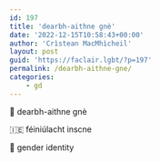 ```yaml
---
id: 197
title: 'dearbh-aithne gnè'
date: '2022-12-15T10:58:43+00:00'
author: 'Crìstean MacMhìcheil'
layout: post
guid: 'https://faclair.lgbt/?p=197'
permalink: /dearbh-aithne-gne/
categories:
    - gd
---
```


&#x1f3f4;&#xe0067;&#xe0062;&#xe0073;&#xe0063;&#xe0074;&#xe007f; dearbh-aithne gnè

&#x1f1ee;&#x1f1ea; féiniúlacht inscne

&#x1f3f4;&#xe0067;&#xe0062;&#xe0065;&#xe006e;&#xe0067;&#xe007f; gender identity
